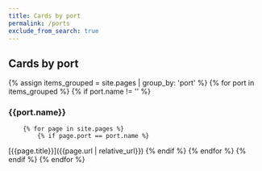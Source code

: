 ```yaml
---
title: Cards by port
permalink: /ports
exclude_from_search: true
---
```

## Cards by port
{% assign items_grouped = site.pages | group_by: 'port' %}
{% for port in items_grouped  %}
    {% if port.name != '' %}
### {{port.name}}
        {% for page in site.pages %}
            {% if page.port == port.name %}
[{{page.title}}]({{page.url | relative_url}})
            {% endif %}
        {% endfor %}
    {% endif %}
{% endfor %}